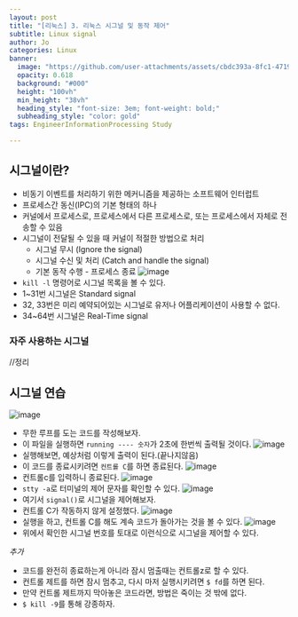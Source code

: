 ```yaml
---
layout: post
title: "[리눅스] 3. 리눅스 시그널 및 동작 제어"
subtitle: Linux signal
author: Jo
categories: Linux
banner:
  image: "https://github.com/user-attachments/assets/cbdc393a-8fc1-4719-b5c6-8ee3b4453099"
  opacity: 0.618
  background: "#000"
  height: "100vh"
  min_height: "38vh"
  heading_style: "font-size: 3em; font-weight: bold;"
  subheading_style: "color: gold"
tags: EngineerInformationProcessing Study

---
```

## 시그널이란?
- 비동기 이벤트를 처리하기 위한 메커니즘을 제공하는 소프트웨어 인터럽트
- 프로세스간 동신(IPC)의 기본 형태의 하나
- 커널에서 프로세스로, 프로세스에서 다른 프로세스로, 또는 프로세스에서 자체로 전송할 수 있음
- 시그널이 전달될 수 있을 때 커널이 적절한 방법으로 처리
  - 시그널 무시 (Ignore the signal)
  - 시그널 수신 및 처리 (Catch and handle the signal)
  - 기본 동작 수행 - 프로세스 종료
![image](https://github.com/user-attachments/assets/64b01039-b012-4a65-910b-a430e4cba051)
- ``kill -l`` 명령어로 시그널 목록을 볼 수 있다.
- 1~31번 시그널은 Standard signal
- 32, 33번은 미리 예약되어있는 시그널로 유저나 어플리케이션이 사용할 수 없다.
- 34~64번 시그널은 Real-Time signal

### 자주 사용하는 시그널
//정리


## 시그널 연습
![image](https://github.com/user-attachments/assets/5bb2569e-287e-4177-bf96-387d7b4e8327)
- 무한 루프를 도는 코드를 작성해보자.
- 이 파일을 실행하면 ``running ---- 숫자``가 2초에 한번씩 출력될 것이다.
![image](https://github.com/user-attachments/assets/2ff58da2-5787-4815-8942-7650cf083ff2)
- 실행해보면, 예상처럼 이렇게 출력이 된다.(끝나지않음)
- 이 코드를 종료시키려면 ``컨트롤 C``를 하면 종료된다.
![image](https://github.com/user-attachments/assets/0fa9ee3d-e3fe-4c67-af6d-8a927fb2ddd6)
- 컨트롤c를 입력하니 종료된다.
![image](https://github.com/user-attachments/assets/933183eb-278e-49d7-93d7-6e47cc3e7e3e)
- ``stty -a``로 터미널의 제어 문자를 확인할 수 있다.
![image](https://github.com/user-attachments/assets/8c716222-ad24-4e7b-bc5c-491af547d74a)
- 여기서 ``signal()``로 시그널을 제어해보자.
- 컨트롤 C가 작동하지 않게 설정했다.
![image](https://github.com/user-attachments/assets/643508c5-9027-465e-a110-d9483e09a260)
- 실행을 하고, 컨트롤 C를 해도 계속 코드가 돌아가는 것을 볼 수 있다.
![image](https://github.com/user-attachments/assets/7c9c606b-d174-461d-9a8c-d696c73bce42)
- 위에서 확인한 시그널 번호를 토대로 이런식으로 시그널을 제어할 수 있다.

*추가* <br>
- 코드를 완전히 종료하는게 아니라 잠시 멈출때는 컨트롤z로 할 수 있다.
- 컨트롤 제트를 하면 잠시 멈추고, 다시 마저 실행시키려면 ``$ fd``를 하면 된다.
- 만약 컨트롤 제트까지 막아놓은 코드라면, 방법은 죽이는 것 밖에 없다.
- ``$ kill -9``를 통해 강종하자.




















